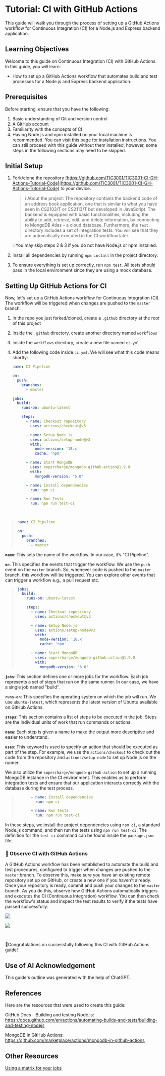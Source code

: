 # Tutorial: CI with GitHub Actions
This guide will walk you through the process of setting up a GitHub Actions workflow for Continuous Integration (CI) for a Node.js and Express backend application.
## Learning Objectives

Welcome to this guide on Continuous Integration (CI) with GitHub Actions. In this guide, you will learn:

- How to set up a GitHub Actions workflow that automates build and test processes for a Node.js and Express backend application.

## Prerequisites

Before starting, ensure that you have the following:

1. Basic understanding of Git and version control
2. A GitHub account
3. Familiarity with the concepts of CI
4. Having Node.js and npm installed on your local machine is recommended. You can visit this [page](https://docs.npmjs.com/downloading-and-installing-node-js-and-npm) for installation instructions. You can still proceed with this guide without them installed; however, some steps in the following sections may need to be skipped.

## Initial Setup

1. Fork/clone the repository [https://github.com/TIC3001/TIC3001-CI-GH-Actions-Tutorial-Code](https://github.com/TIC3001/TIC3001-CI-GH-Actions-Tutorial-Code) to your device. 

   > ℹ️ About the project: The repository contains the backend code of an address book application, one that is similar to what you have seen in CS2103/T or CS2113/T but developed in JavaScript. The backend is equipped with basic functionalities, including the ability to add, retrieve, edit, and delete information, by connecting to MongoDB Atlas – a cloud database. Furthermore, the `test` directory includes a set of integration tests. You will see that they are automatically executed in the CI workflow later.

   💡You may skip steps 2 & 3 if you do not have Node.js or npm installed.

2. Install all dependencies by running `npm install` in the project directory.

3. To ensure everything is set up correctly, run `npm test`. All tests should pass in the local environment since they are using a mock database.

## Setting Up GitHub Actions for CI

Now, let's set up a GitHub Actions workflow for Continuous Integration (CI). The workflow will be triggered when changes are pushed to the `master` branch.
1. In the repo you just forked/cloned, create a `.github` directory at the root of this project

2. Inside the `.github` directory, create another directory named `workflows`

3. Inside the `workflows` directory, create a new file named `ci.yml`

4. Add the following code inside `ci.yml`. We will see what this code means shortly:

   ```yaml
   name: CI Pipeline
   
   on:
     push:
       branches:
         - master
   
   jobs:
     build:
       runs-on: ubuntu-latest
   
       steps:
         - name: Checkout repository
           uses: actions/checkout@v3
   
         - name: Setup Node.js
           uses: actions/setup-node@v3
           with:
             node-version: '18.x'
             cache: 'npm'
   
         - name: Start MongoDB
           uses: supercharge/mongodb-github-action@1.9.0
           with:
             mongodb-version: '6.0'
   
         - name: Install dependencies
           run: npm ci
   
         - name: Run Tests
           run: npm run test-ci
   ```

<br>

> ```yaml
> name: CI Pipeline
> 
> on:
>   push:
>     branches:
>       - master
> ```

**`name`**: This sets the name of the workflow. In our case, it’s "CI Pipeline".

**`on`**: This specifies the events that trigger the workflow. We use the `push` event on the `master` branch. So, whenever code is pushed to the `master` branch, this workflow will be triggered. You can explore other events that can trigger a workflow e.g., a pull request etc.

> ```yaml
> jobs:
>   build:
>     runs-on: ubuntu-latest
> 
>     steps:
>       - name: Checkout repository
>         uses: actions/checkout@v3
> 
>       - name: Setup Node.js
>         uses: actions/setup-node@v3
>         with:
>           node-version: '18.x'
>           cache: 'npm'
> 
>       - name: Start MongoDB
>         uses: supercharge/mongodb-github-action@1.9.0
>         with:
>           mongodb-version: '6.0'
> ```

**`jobs`**: This section defines one or more jobs for the workflow. Each job represents a set of steps that run on the same runner. In our case, we have a single job named "build".

**`runs-on`**: This specifies the operating system on which the job will run. We use `ubuntu-latest`, which represents the latest version of Ubuntu available on GitHub Actions.

**`steps`**: This section contains a list of steps to be executed in the job. Steps are the individual units of work that run commands or actions.

**`name`**: Each step is given a name to make the output more descriptive and easier to understand.

**`uses`**: This keyword is used to specify an action that should be executed as part of the step. For example, we use the `actions/checkout` to check out the code from the repository and `actions/setup-node` to set up Node.js on the runner.

We also utilize the `supercharge/mongodb-github-action` to set up a running MongoDB instance in the CI environment. This enables us to perform integration tests and ensure that our application interacts correctly with the database during the test process.

> ```yaml
>       - name: Install dependencies
>         run: npm ci
> 
>       - name: Run Tests
>         run: npm run test-ci
> ```

In these steps, we install the project dependencies using `npm ci`, a standard Node.js command, and then run the tests using `npm run test-ci`. The definition for the `test-ci` command can be found inside the `package.json` file.

### 📖 **Observe CI with GitHub Actions**
A GitHub Actions workflow has been established to automate the build and test procedures, configured to trigger when changes are pushed to the `master` branch. To observe this, make sure you have an existing remote repository set up on GitHub, or create a new one if you haven't already. Once your repository is ready, commit and push your changes to the `master` branch. As you do this, observe how GitHub Actions automatically triggers and executes the CI (Continuous Integration) workflow. You can then check the workflow's status and inspect the test results to verify if the tests have passed successfully.

![](./images/1.png)

![](./images/2.png)

<br>

🎉Congratulations on successfully following this CI with GitHub Actions guide!

## Use of AI Acknowledgement
This guide's outline was generated with the help of ChatGPT. 

## References
Here are the resources that were used to create this guide:

GitHub Docs - Building and testing Node.js: https://docs.github.com/en/actions/automating-builds-and-tests/building-and-testing-nodejs

MongoDB in GitHub Actions: https://github.com/marketplace/actions/mongodb-in-github-actions

## Other Resources

[Using a matrix for your jobs](https://docs.github.com/en/actions/using-jobs/using-a-matrix-for-your-jobs)

